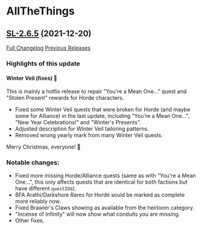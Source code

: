 # AllTheThings

## [SL-2.6.5](https://github.com/DFortun81/AllTheThings/tree/SL-2.6.5) (2021-12-20)
[Full Changelog](https://github.com/DFortun81/AllTheThings/compare/SL-2.6.4...SL-2.6.5) [Previous Releases](https://github.com/DFortun81/AllTheThings/releases)


### Highlights of this update

#### Winter Veil (fixes) 🎄

This is mainly a hotfix release to repair "You're a Mean One..." quest and "Stolen Present" rewards for Horde characters.

- Fixed some Winter Veil quests that were broken for Horde (and maybe some for Alliance) in the last update, including "You're a Mean One...", "New Year Celebrations!" and "Winter's Presents".
- Adjusted description for Winter Veil tailoring patterns.
- Removed wrong yearly mark from many Winter Veil quests.

Merry Christmas, everyone! 🎅

### Notable changes:

- Fixed more missing Horde/Alliance quests (same as with "You're a Mean One...", this only affects quests that are identical for both factions but have different `questID`s).
- BFA Arathi/Darkshore Rares for Horde sould be marked as complete more reliably now.
- Fixed Brawler's Claws showing as available from the heirloom category.
- "Incense of Infinity" will now show what conduits you are missing.
- Other fixes.
